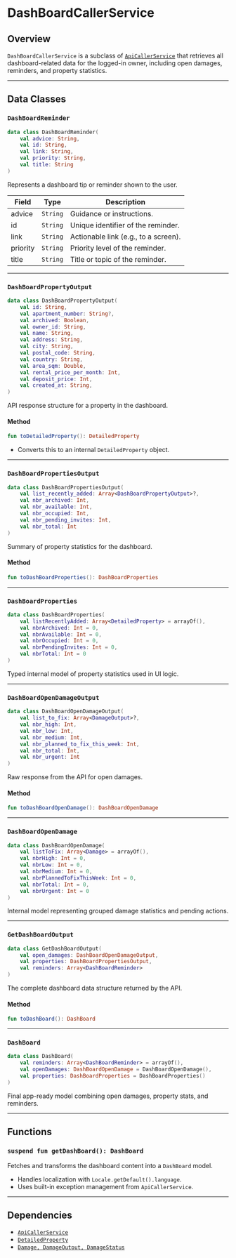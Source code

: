 # DashBoardCallerService

## Overview

`DashBoardCallerService` is a subclass of [`ApiCallerService`](./ApiCallerService.md) that retrieves all dashboard-related data for the logged-in owner, including open damages, reminders, and property statistics.

---

## Data Classes

### `DashBoardReminder`

```kotlin
data class DashBoardReminder(
    val advice: String,
    val id: String,
    val link: String,
    val priority: String,
    val title: String
)
```

Represents a dashboard tip or reminder shown to the user.

| Field    | Type     | Description                          |
| -------- | -------- | ------------------------------------ |
| advice   | `String` | Guidance or instructions.            |
| id       | `String` | Unique identifier of the reminder.   |
| link     | `String` | Actionable link (e.g., to a screen). |
| priority | `String` | Priority level of the reminder.      |
| title    | `String` | Title or topic of the reminder.      |

---

### `DashBoardPropertyOutput`

```kotlin
data class DashBoardPropertyOutput(
    val id: String,
    val apartment_number: String?,
    val archived: Boolean,
    val owner_id: String,
    val name: String,
    val address: String,
    val city: String,
    val postal_code: String,
    val country: String,
    val area_sqm: Double,
    val rental_price_per_month: Int,
    val deposit_price: Int,
    val created_at: String,
)
```

API response structure for a property in the dashboard.

#### Method

```kotlin
fun toDetailedProperty(): DetailedProperty
```

* Converts this to an internal `DetailedProperty` object.

---

### `DashBoardPropertiesOutput`

```kotlin
data class DashBoardPropertiesOutput(
    val list_recently_added: Array<DashBoardPropertyOutput>?,
    val nbr_archived: Int,
    val nbr_available: Int,
    val nbr_occupied: Int,
    val nbr_pending_invites: Int,
    val nbr_total: Int
)
```

Summary of property statistics for the dashboard.

#### Method

```kotlin
fun toDashBoardProperties(): DashBoardProperties
```

---

### `DashBoardProperties`

```kotlin
data class DashBoardProperties(
    val listRecentlyAdded: Array<DetailedProperty> = arrayOf(),
    val nbrArchived: Int = 0,
    val nbrAvailable: Int = 0,
    val nbrOccupied: Int = 0,
    val nbrPendingInvites: Int = 0,
    val nbrTotal: Int = 0
)
```

Typed internal model of property statistics used in UI logic.

---

### `DashBoardOpenDamageOutput`

```kotlin
data class DashBoardOpenDamageOutput(
    val list_to_fix: Array<DamageOutput>?,
    val nbr_high: Int,
    val nbr_low: Int,
    val nbr_medium: Int,
    val nbr_planned_to_fix_this_week: Int,
    val nbr_total: Int,
    val nbr_urgent: Int
)
```

Raw response from the API for open damages.

#### Method

```kotlin
fun toDashBoardOpenDamage(): DashBoardOpenDamage
```

---

### `DashBoardOpenDamage`

```kotlin
data class DashBoardOpenDamage(
    val listToFix: Array<Damage> = arrayOf(),
    val nbrHigh: Int = 0,
    val nbrLow: Int = 0,
    val nbrMedium: Int = 0,
    val nbrPlannedToFixThisWeek: Int = 0,
    val nbrTotal: Int = 0,
    val nbrUrgent: Int = 0
)
```

Internal model representing grouped damage statistics and pending actions.

---

### `GetDashBoardOutput`

```kotlin
data class GetDashBoardOutput(
    val open_damages: DashBoardOpenDamageOutput,
    val properties: DashBoardPropertiesOutput,
    val reminders: Array<DashBoardReminder>
)
```

The complete dashboard data structure returned by the API.

#### Method

```kotlin
fun toDashBoard(): DashBoard
```

---

### `DashBoard`

```kotlin
data class DashBoard(
    val reminders: Array<DashBoardReminder> = arrayOf(),
    val openDamages: DashBoardOpenDamage = DashBoardOpenDamage(),
    val properties: DashBoardProperties = DashBoardProperties()
)
```

Final app-ready model combining open damages, property stats, and reminders.

---

## Functions

### `suspend fun getDashBoard(): DashBoard`

Fetches and transforms the dashboard content into a `DashBoard` model.

* Handles localization with `Locale.getDefault().language`.
* Uses built-in exception management from `ApiCallerService`.

---

## Dependencies

* [`ApiCallerService`](./ApiCallerService.md)
* [`DetailedProperty`](./RealPropertyCallerService.md)
* [`Damage, DamageOutput, DamageStatus`](./DamageCallerService.md)

